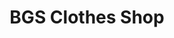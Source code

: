 ---
title: BGS Clothes Shop
published: 2024-03-13
description: "A prototype developed in 48 hours for a programming interview task for Blue Gravity Studios. The goal was to make a functional Clothes Shop reminiscent of 'The Sims' and 'Stardew Valley'."
tags: ["Unity", "Interview"]
image: "./BGS_TASK_cover.png"
category: Games
draft: false
---